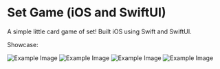 #  Set Game (iOS and SwiftUI)

A simple little card game of set! Built iOS using Swift and SwiftUI.

Showcase:

![Example Image](images/IMG_3454.PNG)
![Example Image](images/IMG_3455.PNG)
![Example Image](images/IMG_3456.PNG)
![Example Image](images/IMG_3458.PNG)
